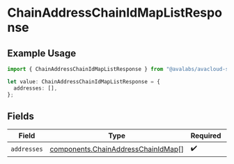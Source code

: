 # ChainAddressChainIdMapListResponse

## Example Usage

```typescript
import { ChainAddressChainIdMapListResponse } from "@avalabs/avacloud-sdk/models/components";

let value: ChainAddressChainIdMapListResponse = {
  addresses: [],
};
```

## Fields

| Field                                                                                    | Type                                                                                     | Required                                                                                 | Description                                                                              |
| ---------------------------------------------------------------------------------------- | ---------------------------------------------------------------------------------------- | ---------------------------------------------------------------------------------------- | ---------------------------------------------------------------------------------------- |
| `addresses`                                                                              | [components.ChainAddressChainIdMap](../../models/components/chainaddresschainidmap.md)[] | :heavy_check_mark:                                                                       | N/A                                                                                      |